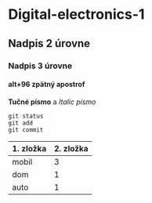 # Digital-electronics-1
## Nadpis 2 úrovne
### Nadpis 3 úrovne
#### alt+96 zpätný apostrof
**Tučné písmo** a
*Italic písmo*
```
git status
git add
git commit
```


| 1. zložka  | 2. zložka | 
| ------------- | ------------- | 
| mobil  | 3  |
| dom | 1  |
| auto | 1  |

